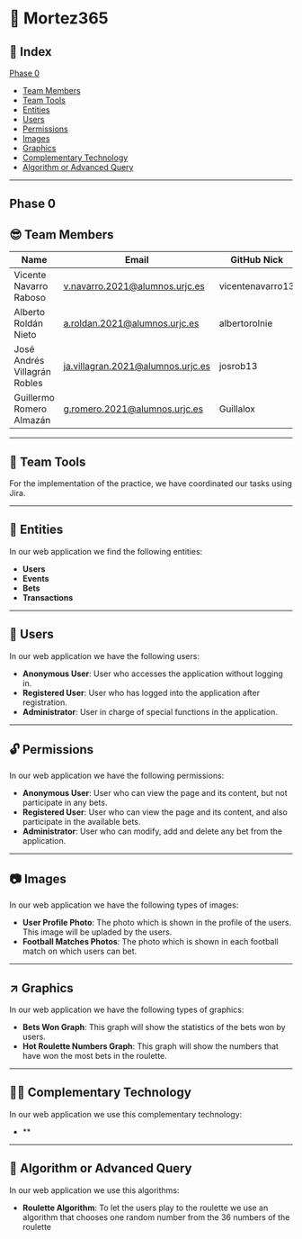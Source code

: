 # 🔞​ Mortez365

## 📖 Index
[Phase 0](#phase-0)
   - [Team Members](#😎-team-members)
   - [Team Tools](#🧰-team-tools)
   - [Entities](#🎰-entities)
   - [Users](#👱-users)
   - [Permissions](#🔓-permissions)
   - [Images](#📷-images)
   - [Graphics](#↗️-graphics)
   - [Complementary Technology](#👨‍💻-complementary-technology)
   - [Algorithm or Advanced Query](#🤖-algorithm-or-advanced-query) <br>
---

## Phase 0

##  😎 Team Members
| Name                        | Email                             | GitHub Nick       |
| ---------                     | ----                               | ---------         |
| Vicente Navarro Raboso        | v.navarro.2021@alumnos.urjc.es     | vicentenavarro13  |
| Alberto Roldán Nieto          | a.roldan.2021@alumnos.urjc.es      | albertorolnie     |
| José Andrés Villagrán Robles  | ja.villagran.2021@alumnos.urjc.es  | josrob13          |
| Guillermo Romero Almazán      | g.romero.2021@alumnos.urjc.es      | Guillalox         |

___

## 🧰 Team Tools
For the implementation of the practice, we have coordinated our tasks using Jira.

___

## 🎰 Entities
In our web application we find the following entities:
  - **Users**
  - **Events**
  - **Bets**
  - **Transactions**

___

## 👱 Users
In our web application we have the following users:
  - **Anonymous User**: User who accesses the application without logging in.
  - **Registered User**: User who has logged into the application after registration.
  - **Administrator**: User in charge of special functions in the application.

___

## 🔓 Permissions
In our web application we have the following permissions:
  - **Anonymous User**: User who can view the page and its content, but not participate in any bets.
  - **Registered User**: User who can view the page and its content, and also participate in the available bets.
  - **Administrator**: User who can modify, add and delete any bet from the application.


___

## 📷 Images
In our web application we have the following types of images:
   - **User Profile Photo**: The photo which is shown in the profile of the users. This image will be upladed by the users.
   - **Football Matches Photos**: The photo which is shown in each football match on which users can bet.




___

## ↗️ Graphics
In our web application we have the following types of graphics:
   - **Bets Won Graph**: This graph will show the statistics of the bets won by users.
   - **Hot Roulette Numbers Graph**: This graph will show the numbers that have won the most bets in the roulette. 



___

## 👨‍💻 Complementary Technology
In our web application we use this complementary technology:
   - **


___


## 🤖 Algorithm or Advanced Query
In our web application we use this algorithms:
   - **Roulette Algorithm**: To let the users play to the roulette we use an algorithm that chooses one random number from the 36           numbers of the roulette
